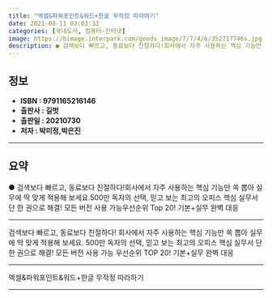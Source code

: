 ```yaml
---
title: "엑셀&파워포인트&워드+한글 무작정 따라하기"
date: 2021-08-11 03:03:33
categories: [국내도서, 컴퓨터-인터넷]
image: https://bimage.interpark.com/goods_image/7/7/4/6/352717746s.jpg
description: ● 검색보다 빠르고, 동료보다 친절하다!회사에서 자주 사용하는 핵심 기능만 쏙 뽑아 실무에 딱 맞게 적용해 보세요.500만 독자의 선택, 믿고 보는 최고의 오피스 핵심 실무서 단 한 권으로 해결! 모든 버전 사용 가능우선순위 Top 20! 기본+실무 완벽 대응
---
```


## **정보**

- **ISBN : 9791165216146**
- **출판사 : 길벗**
- **출판일 : 20210730**
- **저자 : 박미정,박은진**

------



## **요약**

●  검색보다 빠르고, 동료보다 친절하다!회사에서 자주 사용하는 핵심 기능만 쏙 뽑아 실무에 딱 맞게 적용해 보세요.500만 독자의 선택, 믿고 보는 최고의 오피스 핵심 실무서 단 한 권으로 해결! 모든 버전 사용 가능우선순위 Top 20! 기본+실무 완벽 대응

------

검색보다 빠르고, 동료보다 친절하다!
회사에서 자주 사용하는 핵심 기능만 쏙 뽑아 실무에 딱 맞게 적용해 보세요.
500만 독자의 선택, 믿고 보는 최고의 오피스 핵심 실무서 
단 한 권으로 해결! 모든 버전 사용 가능
우선순위 TOP 20! 기본+실무 완벽 대응

------


엑셀&파워포인트&워드+한글 무작정 따라하기 

------


